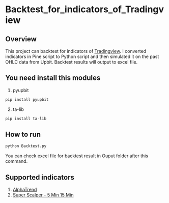 # Backtest_for_indicators_of_Tradingview

## Overview
This project can backtest for indicators of [Tradingview](https://www.tradingview.com/). I converted indicators in Pine script to Python script and then simulated it on the past OHLC data from Upbit. Backtest results will output to excel file.

## You need install this modules
1. pyupbit
```python
pip install pyupbit
```
2. ta-lib
```python
pip install ta-lib
```

## How to run
```python
python Backtest.py
```
You can check excel file for backtest result in Ouput folder after this command.

## Supported indicators
1. [AlphaTrend](https://www.tradingview.com/script/o50NYLAZ-AlphaTrend/)
2. [Super Scalper - 5 Min 15 Min](https://www.tradingview.com/script/4ORGCiTh-Super-Scalper-5-Min-15-Min/)

